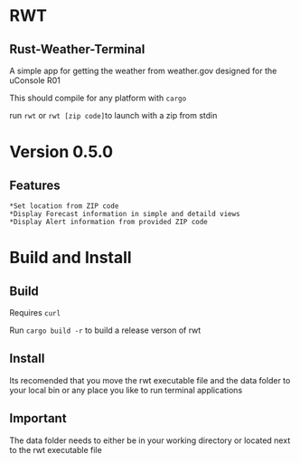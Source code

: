 # RWT
## Rust-Weather-Terminal


A simple app for getting the weather from weather.gov designed for the uConsole R01

This should compile for any platform with ``` cargo ```

run ```rwt``` or ```rwt [zip code]```to launch with a zip from stdin


# Version 0.5.0
## Features
	*Set location from ZIP code
	*Display Forecast information in simple and detaild views
	*Display Alert information from provided ZIP code
	


# Build and Install
## Build

Requires ```curl```

Run ```cargo build -r```	to build a release verson of rwt

## Install
Its recomended that you move the rwt executable file and the data folder to your local bin or any place you like to run terminal applications

## Important
The data folder needs to either be in your working directory or located next to the rwt executable file 